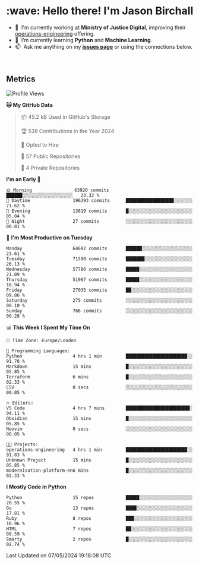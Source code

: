 <h1 align="left" id="jason-title">:wave: Hello there! I'm Jason Birchall</h1>

- :office: &nbsp;I'm currently working at **Ministry of Justice Digital**, improving their [operations-engineering](https://github.com/ministryofjustice/operations-engineering) offering.
- :seedling: &nbsp;I’m currently learning **Python** and **Machine Learning**.
- :mailbox: &nbsp;Ask me anything on my **[issues page]** or using the connections below.


<br>


<h2>Metrics</h2>

<!--START_SECTION:waka-->
![Profile Views](http://img.shields.io/badge/Profile%20Views-9-blue)

**🐱 My GitHub Data** 

> 📦 45.2 kB Used in GitHub's Storage 
 > 
> 🏆 538 Contributions in the Year 2024
 > 
> 💼 Opted to Hire
 > 
> 📜 57 Public Repositories 
 > 
> 🔑 4 Private Repositories 
 > 
**I'm an Early 🐤** 

```text
🌞 Morning                63920 commits       ██████░░░░░░░░░░░░░░░░░░░   23.32 % 
🌆 Daytime                196293 commits      ██████████████████░░░░░░░   71.62 % 
🌃 Evening                13819 commits       █░░░░░░░░░░░░░░░░░░░░░░░░   05.04 % 
🌙 Night                  27 commits          ░░░░░░░░░░░░░░░░░░░░░░░░░   00.01 % 
```
📅 **I'm Most Productive on Tuesday** 

```text
Monday                   64692 commits       ██████░░░░░░░░░░░░░░░░░░░   23.61 % 
Tuesday                  71598 commits       ███████░░░░░░░░░░░░░░░░░░   26.13 % 
Wednesday                57786 commits       █████░░░░░░░░░░░░░░░░░░░░   21.09 % 
Thursday                 51907 commits       █████░░░░░░░░░░░░░░░░░░░░   18.94 % 
Friday                   27035 commits       ██░░░░░░░░░░░░░░░░░░░░░░░   09.86 % 
Saturday                 275 commits         ░░░░░░░░░░░░░░░░░░░░░░░░░   00.10 % 
Sunday                   766 commits         ░░░░░░░░░░░░░░░░░░░░░░░░░   00.28 % 
```


📊 **This Week I Spent My Time On** 

```text
🕑︎ Time Zone: Europe/London

💬 Programming Languages: 
Python                   4 hrs 1 min         ███████████████████████░░   91.78 % 
Markdown                 15 mins             █░░░░░░░░░░░░░░░░░░░░░░░░   05.85 % 
Terraform                6 mins              █░░░░░░░░░░░░░░░░░░░░░░░░   02.33 % 
CSV                      0 secs              ░░░░░░░░░░░░░░░░░░░░░░░░░   00.05 % 

🔥 Editors: 
VS Code                  4 hrs 7 mins        ████████████████████████░   94.11 % 
Obsidian                 15 mins             █░░░░░░░░░░░░░░░░░░░░░░░░   05.85 % 
Neovim                   0 secs              ░░░░░░░░░░░░░░░░░░░░░░░░░   00.05 % 

🐱‍💻 Projects: 
operations-engineering   4 hrs 1 min         ███████████████████████░░   91.83 % 
Unknown Project          15 mins             █░░░░░░░░░░░░░░░░░░░░░░░░   05.85 % 
modernisation-platform-en6 mins              █░░░░░░░░░░░░░░░░░░░░░░░░   02.33 % 
```

**I Mostly Code in Python** 

```text
Python                   15 repos            █████░░░░░░░░░░░░░░░░░░░░   20.55 % 
Go                       13 repos            ████░░░░░░░░░░░░░░░░░░░░░   17.81 % 
Ruby                     8 repos             ███░░░░░░░░░░░░░░░░░░░░░░   10.96 % 
HTML                     7 repos             ██░░░░░░░░░░░░░░░░░░░░░░░   09.59 % 
Smarty                   2 repos             █░░░░░░░░░░░░░░░░░░░░░░░░   02.74 % 
```




 Last Updated on 07/05/2024 19:18:08 UTC
<!--END_SECTION:waka-->

<!-- links -->

[issues page]: https://github.com/jasonBirchall/jasonBirchall/issues "jasonBirchall/issues"

